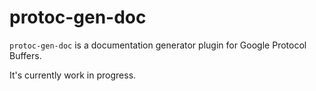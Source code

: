 # protoc-gen-doc

`protoc-gen-doc` is a documentation generator plugin for Google Protocol Buffers.

It's currently work in progress.
